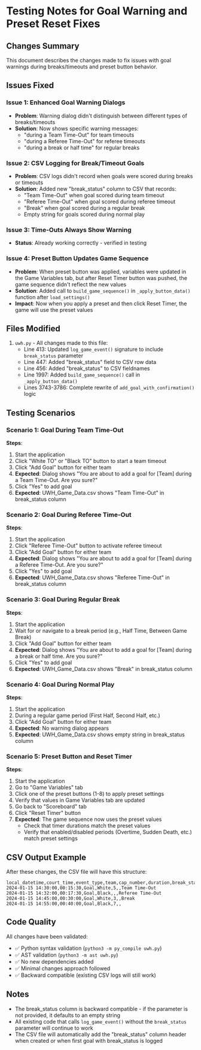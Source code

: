 # Testing Notes for Goal Warning and Preset Reset Fixes

## Changes Summary

This document describes the changes made to fix issues with goal warnings during breaks/timeouts and preset button behavior.

## Issues Fixed

### Issue 1: Enhanced Goal Warning Dialogs
- **Problem**: Warning dialog didn't distinguish between different types of breaks/timeouts
- **Solution**: Now shows specific warning messages:
  - "during a Team Time-Out" for team timeouts
  - "during a Referee Time-Out" for referee timeouts
  - "during a break or half time" for regular breaks

### Issue 2: CSV Logging for Break/Timeout Goals
- **Problem**: CSV logs didn't record when goals were scored during breaks or timeouts
- **Solution**: Added new "break_status" column to CSV that records:
  - "Team Time-Out" when goal scored during team timeout
  - "Referee Time-Out" when goal scored during referee timeout
  - "Break" when goal scored during a regular break
  - Empty string for goals scored during normal play

### Issue 3: Time-Outs Always Show Warning
- **Status**: Already working correctly - verified in testing

### Issue 4: Preset Button Updates Game Sequence
- **Problem**: When preset button was applied, variables were updated in the Game Variables tab, but after Reset Timer button was pushed, the game sequence didn't reflect the new values
- **Solution**: Added call to `build_game_sequence()` in `_apply_button_data()` function after `load_settings()`
- **Impact**: Now when you apply a preset and then click Reset Timer, the game will use the preset values

## Files Modified

1. `uwh.py` - All changes made to this file:
   - Line 413: Updated `log_game_event()` signature to include `break_status` parameter
   - Line 447: Added "break_status" field to CSV row data
   - Line 456: Added "break_status" to CSV fieldnames
   - Line 1997: Added `build_game_sequence()` call in `_apply_button_data()`
   - Lines 3743-3786: Complete rewrite of `add_goal_with_confirmation()` logic

## Testing Scenarios

### Scenario 1: Goal During Team Time-Out
**Steps**:
1. Start the application
2. Click "White TO" or "Black TO" button to start a team timeout
3. Click "Add Goal" button for either team
4. **Expected**: Dialog shows "You are about to add a goal for [Team] during a Team Time-Out. Are you sure?"
5. Click "Yes" to add goal
6. **Expected**: UWH_Game_Data.csv shows "Team Time-Out" in break_status column

### Scenario 2: Goal During Referee Time-Out
**Steps**:
1. Start the application
2. Click "Referee Time-Out" button to activate referee timeout
3. Click "Add Goal" button for either team
4. **Expected**: Dialog shows "You are about to add a goal for [Team] during a Referee Time-Out. Are you sure?"
5. Click "Yes" to add goal
6. **Expected**: UWH_Game_Data.csv shows "Referee Time-Out" in break_status column

### Scenario 3: Goal During Regular Break
**Steps**:
1. Start the application
2. Wait for or navigate to a break period (e.g., Half Time, Between Game Break)
3. Click "Add Goal" button for either team
4. **Expected**: Dialog shows "You are about to add a goal for [Team] during a break or half time. Are you sure?"
5. Click "Yes" to add goal
6. **Expected**: UWH_Game_Data.csv shows "Break" in break_status column

### Scenario 4: Goal During Normal Play
**Steps**:
1. Start the application
2. During a regular game period (First Half, Second Half, etc.)
3. Click "Add Goal" button for either team
4. **Expected**: No warning dialog appears
5. **Expected**: UWH_Game_Data.csv shows empty string in break_status column

### Scenario 5: Preset Button and Reset Timer
**Steps**:
1. Start the application
2. Go to "Game Variables" tab
3. Click one of the preset buttons (1-8) to apply preset settings
4. Verify that values in Game Variables tab are updated
5. Go back to "Scoreboard" tab
6. Click "Reset Timer" button
7. **Expected**: The game sequence now uses the preset values
   - Check that timer durations match the preset values
   - Verify that enabled/disabled periods (Overtime, Sudden Death, etc.) match preset settings

## CSV Output Example

After these changes, the CSV file will have this structure:

```csv
local_datetime,court_time,event_type,team,cap_number,duration,break_status
2024-01-15 14:30:00,00:15:30,Goal,White,5,,Team Time-Out
2024-01-15 14:32:00,00:17:30,Goal,Black,,,Referee Time-Out
2024-01-15 14:45:00,00:30:00,Goal,White,3,,Break
2024-01-15 14:55:00,00:40:00,Goal,Black,7,,
```

## Code Quality

All changes have been validated:
- ✅ Python syntax validation (`python3 -m py_compile uwh.py`)
- ✅ AST validation (`python3 -m ast uwh.py`)
- ✅ No new dependencies added
- ✅ Minimal changes approach followed
- ✅ Backward compatible (existing CSV logs will still work)

## Notes

- The break_status column is backward compatible - if the parameter is not provided, it defaults to an empty string
- All existing code that calls `log_game_event()` without the `break_status` parameter will continue to work
- The CSV file will automatically add the "break_status" column header when created or when first goal with break_status is logged
